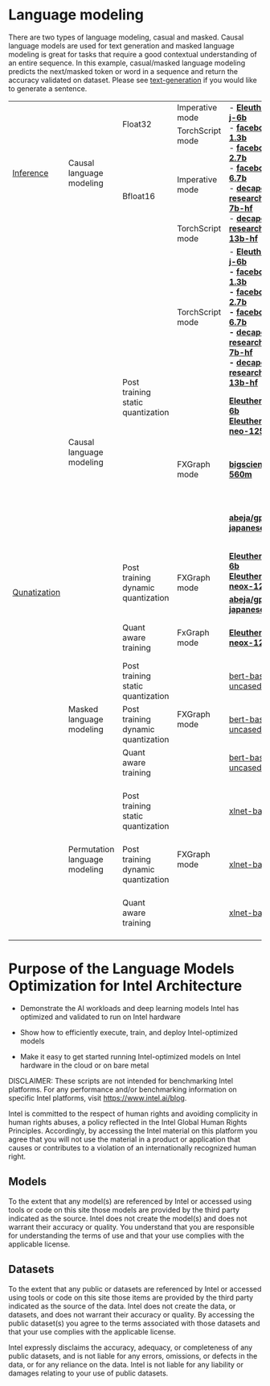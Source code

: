 # Language modeling
There are two types of language modeling, casual and masked. Causal language models are used for text generation and masked language modeling is great for tasks that require a good contextual understanding of an entire sequence. In this example, casual/masked language modeling predicts the next/masked token or word in a sequence and return the accuracy validated on dataset. Please see [text-generation](https://github.com/intel/intel-extension-for-transformers/tree/main/examples/huggingface/pytorch/text-generation) if you would like to generate a sentence.


<table>
<tbody>
  <tr>
    <td rowspan="4"><a href="https://github.com/intel/intel-extension-for-transformers/tree/main/examples/huggingface/pytorch/language-modeling/inference" target="_blank" rel="noopener noreferrer">Inference</a></td>
    <td rowspan="4">Causal language modeling</td>
    <td rowspan="2">Float32</td>
    <td>Imperative mode</td>
    <td rowspan="4">- <a href="https://huggingface.co/EleutherAI/gpt-j-6b" target="_blank" rel="noopener noreferrer"><b>EleutherAI/gpt-j-6b</b></a><br>- <a href="https://huggingface.co/facebook/opt-1.3b" target="_blank" rel="noopener noreferrer"><b>facebook/opt-1.3b</b></a><br>- <a href="https://huggingface.co/facebook/opt-2.7b" target="_blank" rel="noopener noreferrer"><b>facebook/opt-2.7b</b></a><br>- <a href="https://huggingface.co/facebook/opt-6.7b" target="_blank" rel="noopener noreferrer"><b>facebook/opt-6.7b</b></a><br>- <a href="https://huggingface.co/decapoda-research/llama-7b-hf" target="_blank" rel="noopener noreferrer"><b>decapoda-research/llama-7b-hf</b></a><br>- <a href="https://huggingface.co/decapoda-research/llama-13b-hf" target="_blank" rel="noopener noreferrer"><b>decapoda-research/llama-13b-hf</b></a></td>
    <td rowspan="4">validation dataset<br>- lambada_openai<br>- lambada_standard<br>- piqa<br>- winogrande<br>- copa<br>- hellaswag<br>- openbookqa</td>
  </tr>
  <tr>
    <td>TorchScript mode</td>
  </tr>
  <tr>
    <td rowspan="2">Bfloat16</td>
    <td>Imperative mode</td>
  </tr>
  <tr>
    <td>TorchScript mode</td>
  </tr>
  <tr>
    <td rowspan="13"><a href="https://github.com/intel/intel-extension-for-transformers/tree/main/examples/huggingface/pytorch/language-modeling/quantization" target="_blank" rel="noopener noreferrer">Qunatization</a></td>
    <td rowspan="7">Causal language modeling</td>
    <td rowspan="4">Post training static quantization</td>
    <td>TorchScript mode</td>
    <td>- <a href="https://huggingface.co/EleutherAI/gpt-j-6b" target="_blank" rel="noopener noreferrer"><b>EleutherAI/gpt-j-6b<b/></a><br>- <a href="https://huggingface.co/facebook/opt-1.3b" target="_blank" rel="noopener noreferrer"><b>facebook/opt-1.3b</b></a><br>- <a href="https://huggingface.co/facebook/opt-2.7b" target="_blank" rel="noopener noreferrer"><b>facebook/opt-2.7b</b></a><br>- <a href="https://huggingface.co/facebook/opt-6.7b" target="_blank" rel="noopener noreferrer"><b>facebook/opt-6.7b</b></a><br>- <a href="https://huggingface.co/decapoda-research/llama-7b-hf" target="_blank" rel="noopener noreferrer"><b>decapoda-research/llama-7b-hf</b></a><br>- <a href="https://huggingface.co/decapoda-research/llama-13b-hf" target="_blank" rel="noopener noreferrer">decapoda-research/llama-13b-hf</a></td>
    <td>calibration dataset<br>- NeelNanda/pile-10k<br>validation dataset<br>- lambada_openai<br>- lambada_standard<br>- piqa<br>- hellaswag<br>- winogrande</td>
  </tr>
  <tr>
    <td rowspan="3">FXGraph mode</td>
    <td><a href="https://huggingface.co/EleutherAI/gpt-j-6b" target="_blank" rel="noopener noreferrer"><b>EleutherAI/gpt-j-6b</b></a><br><a href="https://huggingface.co/EleutherAI/gpt-neo-125m" target="_blank" rel="noopener noreferrer"><b>EleutherAI/gpt-neo-125m</b></a></td>
    <td>calibration dataset<br>- wikitext<br>validation dataset<br>- wikitext</td>
  </tr>
  <tr>
    <td><a href="https://huggingface.co/bigscience/bloom-560m" target="_blank" rel="noopener noreferrer"><b>bigscience/bloom-560m</b></a></td>
    <td>calibration dataset<br>- lambada<br>validation dataset<br>- lambada</td>
  </tr>
  <tr>
    <td><a href="https://huggingface.co/abeja/gpt-neox-japanese-2.7b" target="_blank" rel="noopener noreferrer"><b>abeja/gpt-neox-japanese-2.7b</b></a></td>
    <td>calibration dataset<br>- oscar<br>validation dataset<br>- oscar</td>
  </tr>
  <tr>
    <td rowspan="2">Post training dynamic quantization</td>
    <td rowspan="2">FXGraph mode</td>
    <td><a href="https://huggingface.co/EleutherAI/gpt-j-6b" target="_blank" rel="noopener noreferrer"><b>EleutherAI/gpt-j-6b</b></a><br><a href="https://huggingface.co/EleutherAI/gpt-neox-125m" target="_blank" rel="noopener noreferrer"><b>EleutherAI/gpt-neox-125m</b></a></td>
    <td>validation dataset<br>- wikitext</td>
  </tr>
  <tr>
    <td><a href="https://huggingface.co/abeja/gpt-neox-japanese-2.7b" target="_blank" rel="noopener noreferrer"><b>abeja/gpt-neox-japanese-2.7b</b></a></td>
    <td>validation dataset<br>- oscar</td>
  </tr>
  <tr>
    <td>Quant aware training</td>
    <td>FxGraph mode</td>
    <td><a href="https://huggingface.co/EleutherAI/gpt-neox-125m" target="_blank" rel="noopener noreferrer"><b>EleutherAI/gpt-neox-125m</b></a></td>
    <td>train dataset<br>- wikitext<br>validation dataset<br>- wikitext</td>
  </tr>
  <tr>
    <td rowspan="3">Masked language modeling</td>
    <td>Post training static quantization</td>
    <td rowspan="3">FXGraph mode</td>
    <td><a href="https://huggingface.co/bert-base-uncased" target="_blank" rel="noopener noreferrer">bert-base-uncased</a></td>
    <td>validation dataset<br>- wikitext</td>
  </tr>
  <tr>
    <td>Post training dynamic quantization</td>
    <td><a href="https://huggingface.co/bert-base-uncased" target="_blank" rel="noopener noreferrer">bert-base-uncased</a></td>
    <td>validation dataset<br>- wikitext</td>
  </tr>
  <tr>
    <td>Quant aware training</td>
    <td><a href="https://huggingface.co/bert-base-uncased" target="_blank" rel="noopener noreferrer">bert-base-uncased</a></td>
    <td>validation dataset<br>- wikitext</td>
  </tr>
  <tr>
    <td rowspan="3">Permutation language modeling</td>
    <td>Post training static quantization</td>
    <td rowspan="3">FXGraph mode</td>
    <td><a href="https://huggingface.co/xlnet-base-cased" target="_blank" rel="noopener noreferrer">xlnet-base-cased</a></td>
    <td>calibration dataset<br>- wikitext<br>validatuion dataset<br>- wikitext</td>
  </tr>
  <tr>
    <td>Post training dynamic quantization</td>
    <td><a href="https://huggingface.co/xlnet-base-cased" target="_blank" rel="noopener noreferrer">xlnet-base-cased</a></td>
    <td>validation dataset<br>- wikitext</td>
  </tr>
  <tr>
    <td>Quant aware training</td>
    <td><a href="https://huggingface.co/xlnet-base-cased" target="_blank" rel="noopener noreferrer">xlnet-base-cased</a></td>
    <td>train dataset<br>- wikitext<br>validatuion dataset<br>- wikitext</td>
  </tr>
</tbody>
</table>


# Purpose of the Language Models Optimization for Intel Architecture 

 
- Demonstrate the AI workloads and deep learning models Intel has optimized and validated to run on Intel hardware 

- Show how to efficiently execute, train, and deploy Intel-optimized models 

- Make it easy to get started running Intel-optimized models on Intel hardware in the cloud or on bare metal 

 

DISCLAIMER: These scripts are not intended for benchmarking Intel platforms. For any performance and/or benchmarking information on specific Intel platforms, visit https://www.intel.ai/blog. 

 

Intel is committed to the respect of human rights and avoiding complicity in human rights abuses, a policy reflected in the Intel Global Human Rights Principles. Accordingly, by accessing the Intel material on this platform you agree that you will not use the material in a product or application that causes or contributes to a violation of an internationally recognized human right. 

 

## Models 

To the extent that any model(s) are referenced by Intel or accessed using tools or code on this site those models are provided by the third party indicated as the source.  Intel does not create the model(s) and does not warrant their accuracy or quality.  You understand that you are responsible for understanding the terms of use and that your use complies with the applicable license. 

  

## Datasets 

To the extent that any public or datasets are referenced by Intel or accessed using tools or code on this site those items are provided by the third party indicated as the source of the data. Intel does not create the data, or datasets, and does not warrant their accuracy or quality. By accessing the public dataset(s) you agree to the terms associated with those datasets and that your use complies with the applicable license. 

 

Intel expressly disclaims the accuracy, adequacy, or completeness of any public datasets, and is not liable for any errors, omissions, or defects in the data, or for any reliance on the data.  Intel is not liable for any liability or damages relating to your use of public datasets. 
